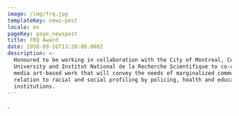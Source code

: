 ```yaml
---
image: /img/frq.jpg
templateKey: news-post
locale: en
pageKey: page_newspost
title: FRQ Award
date: 1950-09-16T13:28:00.000Z
description: >-
  Honoured to be working in collaboration with the City of Montreal, Concordia
  University and Institut National de la Recherche Scientifique to co-create
  media art-based work that will convey the needs of marginalized communities in
  relation to racial and social profiling by policing, health and education
  institutions.
---
```

.
